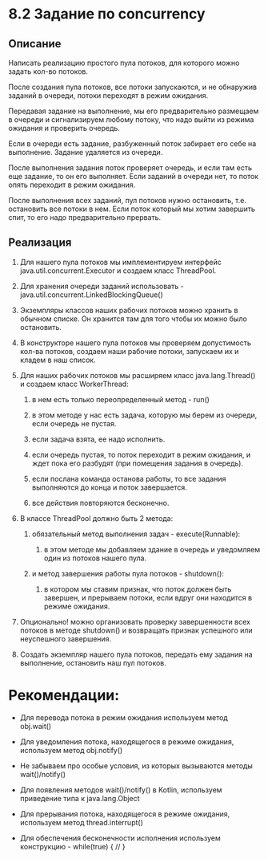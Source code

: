 # 8.2 Задание по concurrency

## Описание
Написать реализацию простого пула потоков, для которого можно задать кол-во потоков.

После создания пула потоков, все потоки запускаются, и не обнаружив заданий в очереди, потоки переходят в режим ожидания.

Передавая задание на выполнение, мы его предварительно размещаем в очереди и сигнализируем любому потоку, что надо выйти из режима ожидания и проверить очередь.

Если в очереди есть задание, разбуженный поток забирает его себе на выполнение. Задание удаляется из очереди.

После выполнения задания поток проверяет очередь, и если там есть еще задание, то он его выполняет. Если заданий в очереди нет, то поток опять переходит в режим ожидания.

После выполнения всех заданий, пул потоков нужно остановить, т.е. остановить все потоки в нем. Если поток который мы хотим завершить спит, то его надо предварительно прервать.

## Реализация

1. Для нашего пула потоков мы имплементируем интерфейс java.util.concurrent.Executor и создаем класс ThreadPool.

2. Для хранения очереди заданий использовать - java.util.concurrent.LinkedBlockingQueue()

3. Экземпляры классов наших рабочих потоков можно хранить в обычном списке. Он хранится там для того чтобы их можно было остановить.

4. В конструкторе нашего пула потоков мы проверяем допустимость кол-ва потоков, создаем наши рабочие потоки, запускаем их и кладем в наш список.

5. Для наших рабочих потоков мы расширяем класс java.lang.Thread() и создаем класс WorkerThread:

    1. в нем есть только переопределенный метод - run()

    2. в этом методе у нас есть задача, которую мы берем из очереди, если очередь не пустая.

    3. если задача взята, ее надо исполнить.

    4. если очередь пустая, то поток переходит в режим ожидания, и ждет пока его разбудят (при помещения задания в очередь).

    5. если послана команда останова работы, то все задания выполняются до конца и поток завершается.

    6. все действия повторяются бесконечно.

6. В классе ThreadPool должно быть 2 метода:

    1. обязательный метод выполнения задач - execute(Runnable):

        1. в этом методе мы добавляем здание в очередь и уведомляем один из потоков нашего пула.

    2. и метод завершения работы пула потоков - shutdown():

        1. в котором мы ставим признак, что поток должен быть завершен, и прерываем потоки, если вдруг они находится в режиме ожидания.

7. Опционально! можно организовать проверку завершенности всех потоков в методе shutdown() и возвращать признак успешного или неуспешного завершения.

8. Создать экземпляр нашего пула потоков, передать ему задания на выполнение, остановить наш пул потоков.



# Рекомендации:

- Для перевода потока в режим ожидания используем метод obj.wait()


- Для уведомления потока, находящегося в режиме ожидания, используем метод obj.notify()


- Не забываем про особые условия, из которых вызываются методы wait()/notify()


- Для появления методов wait()/notify() в Kotlin, используем приведение типа к java.lang.Object


- Для прерывания потока, находящегося в режиме ожидания, используем метод thread.interrupt()


- Для обеспечения бесконечности исполнения используем конструкцию - while(true) { // }